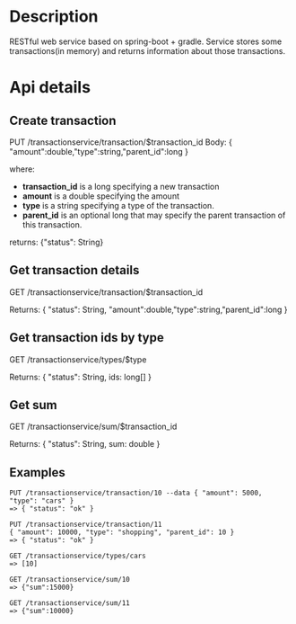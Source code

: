 Description
=========
RESTful web service based on spring-boot + gradle. 
Service stores some transactions(in memory) and returns information about those transactions.

Api details
========

Create transaction
-----------

PUT /transactionservice/transaction/$transaction_id
Body:
{ "amount":double,"type":string,"parent_id":long }

where:
* __transaction_id__ is a long specifying a new transaction
* __amount__ is a double specifying the amount
* __type__ is a string specifying a type of the transaction.
* __parent_id__ is an optional long that may specify the parent transaction of this transaction.

returns:
{"status": String}

Get transaction details
----------
GET /transactionservice/transaction/$transaction_id

Returns:
{ "status": String, "amount":double,"type":string,"parent_id":long }

Get transaction ids by type
-----------

GET /transactionservice/types/$type

Returns:
{ "status": String, ids: long[] }

Get sum
-----------

GET /transactionservice/sum/$transaction_id

Returns:
{ "status": String, sum: double }

Examples
------------
```
PUT /transactionservice/transaction/10 --data { "amount": 5000, "type": "cars" }
=> { "status": "ok" }

PUT /transactionservice/transaction/11
{ "amount": 10000, "type": "shopping", "parent_id": 10 }
=> { "status": "ok" }

GET /transactionservice/types/cars 
=> [10]

GET /transactionservice/sum/10 
=> {"sum":15000}

GET /transactionservice/sum/11
=> {"sum":10000}
```
